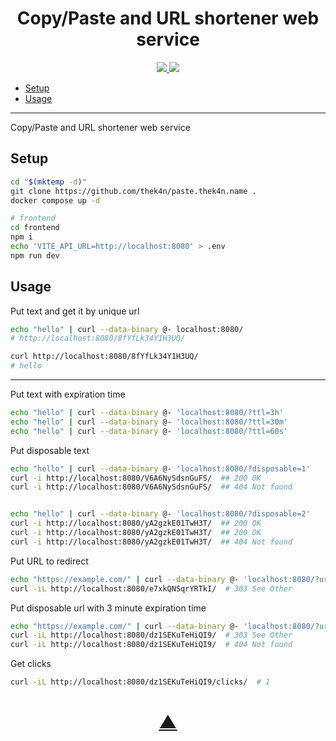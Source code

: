 <h1 align="center">Copy/Paste and URL shortener web service</h1>

<p align="center">
  <a href="https://github.com/TheK4n">
    <img src="https://img.shields.io/github/followers/TheK4n?label=Follow&style=social">
  </a>
  <a href="https://github.com/TheK4n/paste.thek4n.name">
    <img src="https://img.shields.io/github/stars/TheK4n/paste.thek4n.name?style=social">
  </a>
</p>

* [Setup](#setup)
* [Usage](#usage)

---

Copy/Paste and URL shortener web service


## Setup

```sh
cd "$(mktemp -d)"
git clone https://github.com/thek4n/paste.thek4n.name .
docker compose up -d

# frontend
cd frontend
npm i
echo 'VITE_API_URL=http://localhost:8080' > .env
npm run dev
```


## Usage

Put text and get it by unique url
```sh
echo "hello" | curl --data-binary @- localhost:8080/
# http://localhost:8080/8fYfLk34Y1H3UQ/

curl http://localhost:8080/8fYfLk34Y1H3UQ/
# hello
```

---

Put text with expiration time
```sh
echo "hello" | curl --data-binary @- 'localhost:8080/?ttl=3h'
echo "hello" | curl --data-binary @- 'localhost:8080/?ttl=30m'
echo "hello" | curl --data-binary @- 'localhost:8080/?ttl=60s'
```

Put disposable text
```sh
echo "hello" | curl --data-binary @- 'localhost:8080/?disposable=1'
curl -i http://localhost:8080/V6A6NySdsnGuFS/  ## 200 OK
curl -i http://localhost:8080/V6A6NySdsnGuFS/  ## 404 Not found


echo "hello" | curl --data-binary @- 'localhost:8080/?disposable=2'
curl -i http://localhost:8080/yA2gzkE01TwH3T/  ## 200 OK
curl -i http://localhost:8080/yA2gzkE01TwH3T/  ## 200 OK
curl -i http://localhost:8080/yA2gzkE01TwH3T/  ## 404 Not found
```

Put URL to redirect
```sh
echo "https://example.com/" | curl --data-binary @- 'localhost:8080/?url=true'
curl -iL http://localhost:8080/e7xkQNSqrYRTkI/  # 303 See Other
```

Put disposable url with 3 minute expiration time
```sh
echo "https://example.com/" | curl --data-binary @- 'localhost:8080/?url=true&disposable=1&ttl=3m'
curl -iL http://localhost:8080/dz1SEKuTeHiQI9/  # 303 See Other
curl -iL http://localhost:8080/dz1SEKuTeHiQI9/  # 404 Not found
```

Get clicks
```sh
curl -iL http://localhost:8080/dz1SEKuTeHiQI9/clicks/  # 1
```


<h1 align="center"><a href="#top">▲</a></h1>

